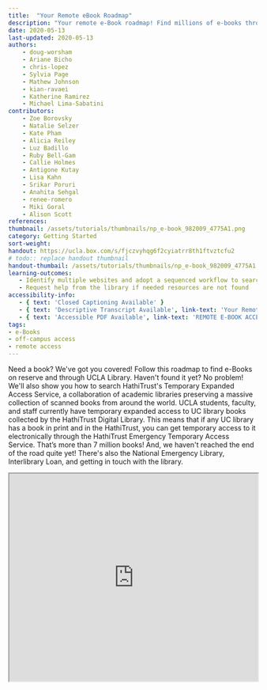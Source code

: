 ```yaml
---
title:  "Your Remote eBook Roadmap"
description: "Your remote e-Book roadmap! Find millions of e-books through UCLA Library, HathiTrust, and the National Emergency Library!"
date: 2020-05-13
last-updated: 2020-05-13
authors: 
    - doug-worsham
    - Ariane Bicho
    - chris-lopez
    - Sylvia Page
    - Mathew Johnson
    - kian-ravaei
    - Katherine Ramirez
    - Michael Lima-Sabatini
contributors:
    - Zoe Borovsky
    - Natalie Selzer
    - Kate Pham
    - Alicia Reiley
    - Luz Badillo
    - Ruby Bell-Gam
    - Callie Holmes
    - Antigone Kutay
    - Lisa Kahn
    - Srikar Poruri
    - Anahita Sehgal
    - renee-romero
    - Miki Goral
    - Alison Scott
references:
thumbnail: /assets/tutorials/thumbnails/np_e-book_982009_4775A1.png
category: Getting Started
sort-weight: 
handout: https://ucla.box.com/s/fjczvyhqg6f2cyiatrr8th1ftvztcfu2
# todo:: replace handout thumbnail
handout-thumbail: /assets/tutorials/thumbnails/np_e-book_982009_4775A1.png
learning-outcomes:
   - Identify multiple websites and adopt a sequenced workflow to search for e-books and electronic resources
   - Request help from the library if needed resources are not found
accessibility-info:
   - { text: 'Closed Captioning Available' }
   - { text: 'Descriptive Transcript Available', link-text: 'Your Remote eBook Roadmap Descriptive Transcript (.txt)', url: 'https://ucla.app.box.com/s/p3vum64dpifmm9r5e99eg0ts5jgcc6ks' }
   - { text: 'Accessible PDF Available', link-text: 'REMOTE E-BOOK ACCESS', url: 'https://ucla.box.com/s/fjczvyhqg6f2cyiatrr8th1ftvztcfu2' }
tags:
- e-Books
- off-campus access
- remote access
---
```


<p class="intro">Need a book? We've got you covered! Follow this roadmap to find e-Books on reserve and through UCLA Library. Haven't found it yet? No problem! We'll also show you how to search HathiTrust's Temporary Expanded Access Service, a collaboration of academic libraries preserving a massive collection of scanned books from around the world. UCLA students, faculty, and staff currently have temporary expanded access to UC library books collected by the HathiTrust Digital Library. This means that if any UC library has a book in print and in the HathiTrust, you can get temporary access to it electronically through the HathiTrust Emergency Temporary Access Service. That’s more than 7 million books! And, we haven't reached the end of the road quite yet! There's also the National Emergency Library, Interlibrary Loan, and getting in touch with the library.</p>

<iframe width="100%" height="420" src="https://www.youtube.com/embed/tFACIAKD9O0" frameborder="1" allow="accelerometer; autoplay; encrypted-media; gyroscope; picture-in-picture" allowfullscreen></iframe>

